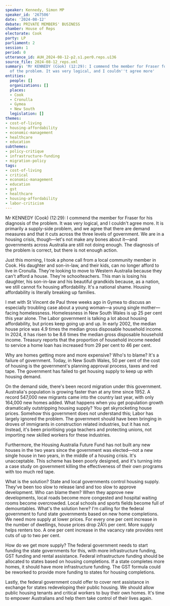 ```yaml
---
speaker: Kennedy, Simon MP
speaker_id: '267506'
date: '2024-08-12'
debate: PRIVATE MEMBERS' BUSINESS
chamber: House of Reps
electorate: Cook
party: LP
parliament: 2
session: 1
period: 0
utterance_id: AUH_2024-08-12-p2.s1.per0.reps.u136
source_file: 2024-08-12_reps.xml
summary: 'Mr KENNEDY (Cook) (12:29): I commend the member for Fraser for his diagnosis
  of the problem. It was very logical, and I couldn''t agree more'
entities:
  people: []
  organizations: []
  places:
  - Cook
  - Cronulla
  - Gymea
  - New South
  legislation: []
themes:
- cost-of-living
- housing-affordability
- economic-management
- healthcare
- education
subthemes:
- policy-critique
- infrastructure-funding
- migration-policy
tags:
- cost-of-living
- critical
- economic-management
- education
- gst
- healthcare
- housing-affordability
- labor-criticism
---
```


Mr KENNEDY (Cook) (12:29): I commend the member for Fraser for his diagnosis of the problem. It was very logical, and I couldn't agree more. It is primarily a supply-side problem, and we agree that there are demand measures and that it cuts across the three levels of government. We are in a housing crisis, though—let's not make any bones about it—and governments across Australia are still not doing enough. The diagnosis of the problem is correct, but there is not enough action.

Just this morning, I took a phone call from a local community member in Cook. His daughter and son-in-law, and their kids, can no longer afford to live in Cronulla. They're looking to move to Western Australia because they can't afford a house. They're schoolteachers. This man is losing his daughter, his son-in-law and his beautiful grandkids because, as a nation, we still cannot fix housing affordability. It's a national shame. Housing affordability is literally breaking up families.

I met with St Vincent de Paul three weeks ago in Gymea to discuss an especially troubling case about a young woman—a young single mother—facing homelessness. Homelessness in New South Wales is up 25 per cent this year alone. The Labor government is talking a lot about housing affordability, but prices keep going up and up. In early 2002, the median house price was 4.9 times the median gross disposable household income. In 2024, it has risen to be 8.6 times the median gross disposable household income. Treasury reports that the proportion of household income needed to service a home loan has increased from 29 per cent to 46 per cent.

Why are homes getting more and more expensive? Who's to blame? It's a failure of government. Today, in New South Wales, 50 per cent of the cost of housing is the government's planning approval process, taxes and red tape. The government has failed to get housing supply to keep up with housing demand.

On the demand side, there's been record migration under this government. Australia's population is growing faster than at any time since 1952. A record 547,000 new migrants came into the country last year, with only 164,000 new homes added. What happens when you get population growth dramatically outstripping housing supply? You get skyrocketing house prices. Somehow this government does not understand this; Labor has largely ignored the problem. The government should have been bringing in droves of immigrants in construction related industries, but it has not. Instead, it's been prioritising yoga teachers and protecting unions, not importing new skilled workers for these industries.

Furthermore, the Housing Australia Future Fund has not built any new houses in the two years since the government was elected—not a new single house in two years, in the middle of a housing crisis. It's unacceptable. This scheme has been poorly designed, and it's turning into a case study on government killing the effectiveness of their own programs with too much red tape.

What is the solution? State and local governments control housing supply. They've been too slow to release land and too slow to approve development. Who can blame them? When they approve new developments, local roads become more congested and hospital waiting rooms become overcrowded. Local schools and sports fields become full of demountables. What's the solution here? I'm calling for the federal government to fund state governments based on new home completions. We need more supply at lower prices. For every one per cent increase in the number of dwellings, house prices drop 2Â½ per cent. More supply helps renters too. A one per cent increase in the vacancy rate provides rent cuts of up to two per cent.

How do we get more supply? The federal government needs to start funding the state governments for this, with more infrastructure funding, GST funding and rental assistance. Federal infrastructure funding should be allocated to states based on housing completions. If a state completes more homes, it should have more infrastructure funding. The GST formula could be reworked to provide more funding to states for housing completions.

Lastly, the federal government could offer to cover rent assistance in exchange for states redeveloping their public housing. We should allow public housing tenants and critical workers to buy their own homes. It's time to empower Australians and help them take control of their lives again.
